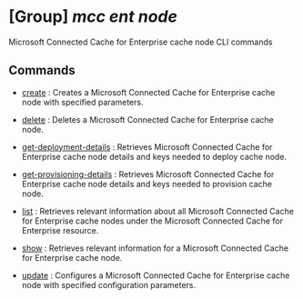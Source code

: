 # [Group] _mcc ent node_

Microsoft Connected Cache for Enterprise cache node CLI commands

## Commands

- [create](/Commands/mcc/ent/node/_create.md)
: Creates a Microsoft Connected Cache for Enterprise cache node with specified parameters.

- [delete](/Commands/mcc/ent/node/_delete.md)
: Deletes a Microsoft Connected Cache for Enterprise cache node.

- [get-deployment-details](/Commands/mcc/ent/node/_get-deployment-details.md)
: Retrieves Microsoft Connected Cache for Enterprise cache node details and keys needed to deploy cache node.

- [get-provisioning-details](/Commands/mcc/ent/node/_get-provisioning-details.md)
: Retrieves Microsoft Connected Cache for Enterprise cache node details and keys needed to provision cache node.

- [list](/Commands/mcc/ent/node/_list.md)
: Retrieves relevant information about all Microsoft Connected Cache for Enterprise cache nodes under the Microsoft Connected Cache for Enterprise resource.

- [show](/Commands/mcc/ent/node/_show.md)
: Retrieves relevant information for a Microsoft Connected Cache for Enterprise cache node.

- [update](/Commands/mcc/ent/node/_update.md)
: Configures a Microsoft Connected Cache for Enterprise cache node with specified configuration parameters.
